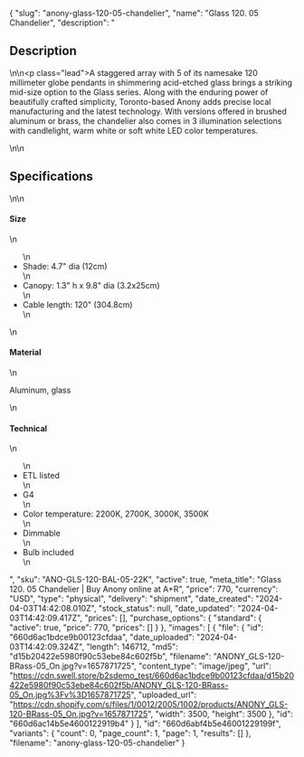 {
  "slug": "anony-glass-120-05-chandelier",
  "name": "Glass 120. 05 Chandelier",
  "description": "<h2>Description</h2>\n<!-- split -->\n<p class=\"lead\">A staggered array with 5 of its namesake 120 millimeter globe pendants in shimmering acid-etched glass brings a striking mid-size option to the Glass series. Along with the enduring power of beautifully crafted simplicity, Toronto-based Anony adds precise local manufacturing and the latest technology. With versions offered in brushed aluminum or brass, the chandelier also comes in 3 illumination selections with candlelight, warm white or soft white LED color temperatures.  </p>\n<!-- split -->\n<h2>Specifications</h2>\n<!-- split -->\n<h4>Size</h4>\n<ul>\n<li>Shade: 4.7\" dia (12cm)</li>\n<li>Canopy: 1.3\" h x 9.8\" dia (3.2x25cm)</li>\n<li>Cable length: 120\" (304.8cm)</li>\n</ul>\n<h4>Material</h4>\n<p>Aluminum, glass</p>\n<h4>Technical</h4>\n<ul>\n<li>ETL listed</li>\n<li>G4</li>\n<li>Color temperature: 2200K, 2700K, 3000K, 3500K</li>\n<li>Dimmable</li>\n<li>Bulb included</li>\n</ul>",
  "sku": "ANO-GLS-120-BAL-05-22K",
  "active": true,
  "meta_title": "Glass 120. 05 Chandelier | Buy Anony online at A+R",
  "price": 770,
  "currency": "USD",
  "type": "physical",
  "delivery": "shipment",
  "date_created": "2024-04-03T14:42:08.010Z",
  "stock_status": null,
  "date_updated": "2024-04-03T14:42:09.417Z",
  "prices": [],
  "purchase_options": {
    "standard": {
      "active": true,
      "price": 770,
      "prices": []
    }
  },
  "images": [
    {
      "file": {
        "id": "660d6ac1bdce9b00123cfdaa",
        "date_uploaded": "2024-04-03T14:42:09.324Z",
        "length": 146712,
        "md5": "d15b20422e5980f90c53ebe84c602f5b",
        "filename": "ANONY_GLS-120-BRass-05_On.jpg?v=1657871725",
        "content_type": "image/jpeg",
        "url": "https://cdn.swell.store/b2sdemo_test/660d6ac1bdce9b00123cfdaa/d15b20422e5980f90c53ebe84c602f5b/ANONY_GLS-120-BRass-05_On.jpg%3Fv%3D1657871725",
        "uploaded_url": "https://cdn.shopify.com/s/files/1/0012/2005/1002/products/ANONY_GLS-120-BRass-05_On.jpg?v=1657871725",
        "width": 3500,
        "height": 3500
      },
      "id": "660d6ac14b5e4600122919b4"
    }
  ],
  "id": "660d6abf4b5e46001229199f",
  "variants": {
    "count": 0,
    "page_count": 1,
    "page": 1,
    "results": []
  },
  "filename": "anony-glass-120-05-chandelier"
}